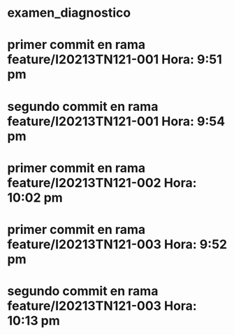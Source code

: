 # examen_diagnostico

# primer commit en rama feature/I20213TN121-001 Hora: 9:51 pm
# segundo commit en rama feature/I20213TN121-001 Hora: 9:54 pm

# primer commit en rama feature/I20213TN121-002 Hora: 10:02 pm
# primer commit en rama feature/I20213TN121-003 Hora: 9:52 pm
# segundo commit en rama feature/I20213TN121-003 Hora: 10:13 pm

